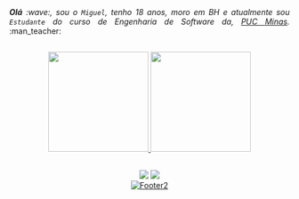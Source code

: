 <!--Sobre-->
<div align="center">
<div>
<div align="justify">
<i><b>Olá</b> :wave:, sou o <code>Miguel</code>, tenho 18 anos, moro em BH e atualmente sou <code>Estudante</code> do curso de Engenharia de Software da, <a href="https://www.pucminas.br/" target="_blank">PUC Minas</a>.</i> :man_teacher:<br />
</div>

<!--Status e linguagens-->
##
<div>
    <a href="!">
    <img height="180em" src="https://github-readme-stats.vercel.app/api?username=miguelmello2&show_icons=true&theme=dark" >
    <img height="180em" src="https://github-readme-stats.vercel.app/api/top-langs/?username=miguelmello2&layout=compact&theme=dark" >
</div>

<!--Redes-->
##
<div>
    <a href="https://www.instagram.com/miguelmello2/" target="_blank"><img loading="lazy" src="https://img.shields.io/badge/-Instagram-%23E4405F?style=for-the-badge&logo=instagram&logoColor=white" target="_blank"></a>
    <a href="https://www.linkedin.com/in/miguel-mello-3357902b5/" target="_blank"><img loading="lazy" src="https://img.shields.io/badge/-LinkedIn-%230077B5?style=for-the-badge&logo=linkedin&logoColor=white"target="_blank"     </a>   
</div>

<!--Rodapé-->
<div>
    <img align="center" alt="Footer2" src="https://capsule-render.vercel.app/api?type=waving&height=100&color=gray&section=footer"/>
</div>
